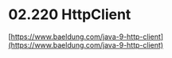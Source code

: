# 02.220 HttpClient

[https://www.baeldung.com/java-9-http-client](https://www.baeldung.com/java-9-http-client)